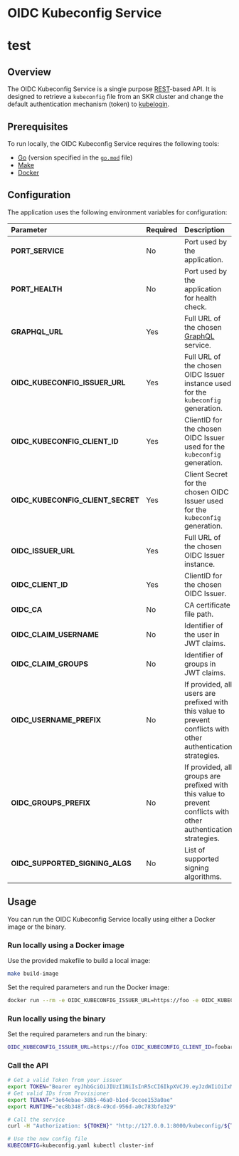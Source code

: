 # OIDC Kubeconfig Service

# test

## Overview

The OIDC Kubeconfig Service is a single purpose [REST](https://en.wikipedia.org/wiki/Representational_state_transfer)-based API. It is designed to retrieve a `kubeconfig` file from an SKR cluster and change the default authentication mechanism (token) to [kubelogin](https://github.com/int128/kubelogin).

## Prerequisites

To run locally, the OIDC Kubeconfig Service requires the following tools: 

- [Go](https://golang.org/dl/) (version specified in the [`go.mod`](go.mod) file)
- [Make](https://www.gnu.org/software/make/)
- [Docker](https://www.docker.com/)

## Configuration

The application uses the following environment variables for configuration:

| Parameter | Required | Description | Default value |
| :--- | :--- | :--- | :---: | 
| **PORT_SERVICE** | No | Port used by the application. | `8000` |
| **PORT_HEALTH** | No | Port used by the application for health check. | `9000` |
| **GRAPHQL_URL** | Yes | Full URL of the chosen [GraphQL](https://graphql.org/learn/) service. | `http://127.0.0.1:3000/graphql` |
| **OIDC_KUBECONFIG_ISSUER_URL** | Yes | Full URL of the chosen OIDC Issuer instance used for the `kubeconfig` generation. | None |
| **OIDC_KUBECONFIG_CLIENT_ID** | Yes | ClientID for the chosen OIDC Issuer used for the `kubeconfig` generation. | None |
| **OIDC_KUBECONFIG_CLIENT_SECRET** | Yes | Client Secret for the chosen OIDC Issuer used for the `kubeconfig` generation. | None |
| **OIDC_ISSUER_URL** | Yes | Full URL of the chosen OIDC Issuer instance. | None |
| **OIDC_CLIENT_ID** | Yes | ClientID for the chosen OIDC Issuer. | `""` |
| **OIDC_CA** | No | CA certificate file path. | None |
| **OIDC_CLAIM_USERNAME** | No | Identifier of the user in JWT claims. | `email` |
| **OIDC_CLAIM_GROUPS** | No | Identifier of groups in JWT claims. | `groups` |
| **OIDC_USERNAME_PREFIX** | No | If provided, all users are prefixed with this value to prevent conflicts with other authentication strategies. | None |
| **OIDC_GROUPS_PREFIX** | No | If provided, all groups are prefixed with this value to prevent conflicts with other authentication strategies. | None |
| **OIDC_SUPPORTED_SIGNING_ALGS** | No | List of supported signing algorithms. | `RS256` |

## Usage

You can run the OIDC Kubeconfig Service locally using either a Docker image or the binary.

### Run locally using a Docker image

Use the provided makefile to build a local image: 

```bash
make build-image
```
Set the required parameters and run the Docker image:

```bash
docker run --rm -e OIDC_KUBECONFIG_ISSUER_URL=https://foo -e OIDC_KUBECONFIG_CLIENT_ID=foobar -e OIDC_KUBECONFIG_CLIENT_SECRET=1234 -e OIDC_ISSUER_URL=https://dex.kyma.local -e OIDC_CLIENT_ID=compass-ui -e OIDC_CA=~/.minikube/ca.crt kubeconfig-service
```

### Run locally using the binary

Set the required parameters and run the binary:

```bash
OIDC_KUBECONFIG_ISSUER_URL=https://foo OIDC_KUBECONFIG_CLIENT_ID=foobar OIDC_KUBECONFIG_CLIENT_SECRET=1234 OIDC_ISSUER_URL=https://dex.kyma.local OIDC_CLIENT_ID=compass-ui OIDC_CA=~/.minikube/ca.crt go run cmd/generator/main.go
```

### Call the API

```bash
# Get a valid Token from your issuer
export TOKEN="Bearer eyJhbGciOiJIUzI1NiIsInR5cCI6IkpXVCJ9.eyJzdWIiOiIxMjM0NTY3ODkwIiwibmFtZSI6IkpvaG4gRG9lIiwiaWF0IjoxNTE2MjM5MDIyfQ.SflKxwRJSMeKKF2QT4fwpMeJf36POk6yJV_adQssw5c"
# Get valid IDs from Provisioner
export TENANT="3e64ebae-38b5-46a0-b1ed-9ccee153a0ae"
export RUNTIME="ec8b348f-d8c8-49cd-956d-a0c783bfe329"

# Call the service
curl -H "Authorization: ${TOKEN}" "http://127.0.0.1:8000/kubeconfig/${TENANT}/${RUNTIME}" > kubeconfig.yaml

# Use the new config file
KUBECONFIG=kubeconfig.yaml kubectl cluster-inf
```
